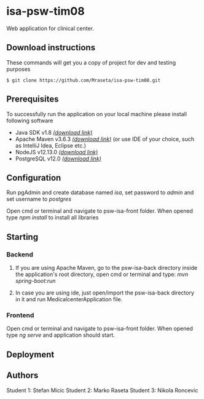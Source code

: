 # isa-psw-tim08

Web application for clinical center.

## Download instructions

These commands will get you a copy of project for dev and testing purposes
```
$ git clone https://github.com/Mraseta/isa-psw-tim08.git
```

## Prerequisites

To successfully run the application on your local machine please install following software

* Java SDK v1.8 [*(download link)*](https://www.oracle.com/technetwork/java/javase/downloads/jdk8-downloads-2133151.html)
* Apache Maven v3.6.3 [*(download link)*](https://maven.apache.org/download.cgi) (or use IDE of your choice, such as IntelliJ Idea, Eclipse etc.)
* NodeJS v12.13.0 [*(download link)*](https://nodejs.org/en/blog/release/v12.13.0/)
* PostgreSQL v12.0 [*(download link)*](https://www.postgresql.org/download/)

## Configuration

Run pgAdmin and create database named *isa*, set password to *admin* and set username to *postgres*

Open cmd or terminal and navigate to psw-isa-front folder. When opened type *npm install* to install all libraries

## Starting

### Backend

1) If you are using Apache Maven, go to the psw-isa-back directory inside the application's root directory, open cmd or terminal and type: *mvn spring-boot:run*

2) In case you are using ide, just open/import the psw-isa-back directory in it and run MedicalcenterApplication file.

### Frontend

Open cmd or terminal and navigate to psw-isa-front folder. When opened type *ng serve* and application should start.

## Deployment

## Authors
Student 1: Stefan Micic 
Student 2: Marko Raseta
Student 3: Nikola Roncevic

